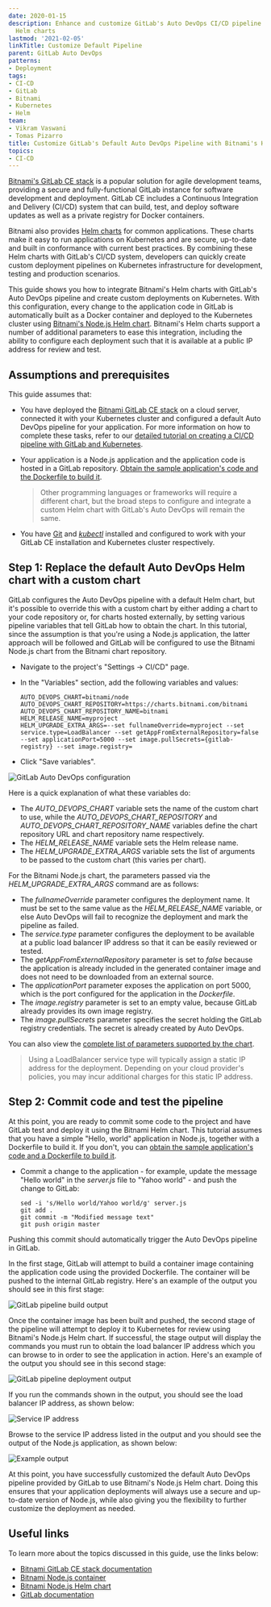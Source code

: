 ```yaml
---
date: 2020-01-15
description: Enhance and customize GitLab's Auto DevOps CI/CD pipeline with Bitnami's
  Helm charts
lastmod: '2021-02-05'
linkTitle: Customize Default Pipeline
parent: GitLab Auto DevOps
patterns:
- Deployment
tags:
- CI-CD
- GitLab
- Bitnami
- Kubernetes
- Helm
team:
- Vikram Vaswani
- Tomas Pizarro
title: Customize GitLab's Default Auto DevOps Pipeline with Bitnami's Helm Charts
topics:
- CI-CD
---
```


[Bitnami's GitLab CE stack](https://bitnami.com/stack/gitlab) is a popular solution for agile development teams, providing a secure and fully-functional GitLab instance for software development and deployment. GitLab CE includes a Continuous Integration and Delivery (CI/CD) system that can build, test, and deploy software updates as well as a private registry for Docker containers.

Bitnami also provides [Helm charts](https://github.com/bitnami/charts) for common applications. These charts make it easy to run applications on Kubernetes and are secure, up-to-date and built in conformance with current best practices. By combining these Helm charts with GitLab's CI/CD system, developers can quickly create custom deployment pipelines on Kubernetes infrastructure for development, testing and production scenarios.

This guide shows you how to integrate Bitnami's Helm charts with GitLab's Auto DevOps pipeline and create custom deployments on Kubernetes. With this configuration, every change to the application code in GitLab is automatically built as a Docker container and deployed to the Kubernetes cluster using [Bitnami's Node.js Helm chart](https://github.com/bitnami/charts/tree/master/bitnami/node). Bitnami's Helm charts support a number of additional parameters to ease this integration, including the ability to configure each deployment such that it is available at a public IP address for review and test. 

## Assumptions and prerequisites

This guide assumes that:

* You have deployed the [Bitnami GitLab CE stack](https://bitnami.com/stack/gitlab) on a cloud server, connected it with your Kubernetes cluster and configured a default Auto DevOps pipeline for your application. For more information on how to complete these tasks, refer to our [detailed tutorial on creating a CI/CD pipeline with GitLab and Kubernetes](https://docs.bitnami.com/tutorials/create-ci-cd-pipeline-gitlab-kubernetes/).

* Your application is a Node.js application and the application code is hosted in a GitLab repository. [Obtain the sample application's code and the Dockerfile to build it](https://docs.bitnami.com/tutorials/create-ci-cd-pipeline-gitlab-kubernetes/#step-6-commit-test-and-repeat).

  > Other programming languages or frameworks will require a different chart, but the broad steps to configure and integrate a custom Helm chart with GitLab's Auto DevOps will remain the same. 

* You have [Git](https://git-scm.com/) and [*kubectl*](https://docs.bitnami.com/kubernetes/get-started-kubernetes#step-3-install-kubectl-command-line) installed and configured to work with your GitLab CE installation and Kubernetes cluster respectively.

## Step 1: Replace the default Auto DevOps Helm chart with a custom chart

GitLab configures the Auto DevOps pipeline with a default Helm chart, but it's possible to override this with a custom chart by either adding a chart to your code repository or, for charts hosted externally, by setting various pipeline variables that tell GitLab how to obtain the chart. In this tutorial, since the assumption is that you're using a Node.js application, the latter approach will be followed and GitLab will be configured to use the Bitnami Node.js chart from the Bitnami chart repository.

* Navigate to the project's "Settings -> CI/CD" page.
* In the "Variables" section, add the following variables and values:

  ```plaintext
  AUTO_DEVOPS_CHART=bitnami/node
  AUTO_DEVOPS_CHART_REPOSITORY=https://charts.bitnami.com/bitnami
  AUTO_DEVOPS_CHART_REPOSITORY_NAME=bitnami
  HELM_RELEASE_NAME=myproject
  HELM_UPGRADE_EXTRA_ARGS=--set fullnameOverride=myproject --set service.type=LoadBalancer --set getAppFromExternalRepository=false --set applicationPort=5000 --set image.pullSecrets={gitlab-registry} --set image.registry=
  ```

* Click "Save variables".

![GitLab Auto DevOps configuration](/images/guides/ci-cd/gitlab-customize-default/set-variables.png)

Here is a quick explanation of what these variables do:

* The *AUTO_DEVOPS_CHART* variable sets the name of the custom chart to use, while the *AUTO_DEVOPS_CHART_REPOSITORY* and *AUTO_DEVOPS_CHART_REPOSITORY_NAME* variables define the chart repository URL and chart repository name respectively.
* The *HELM_RELEASE_NAME* variable sets the Helm release name.
* The *HELM_UPGRADE_EXTRA_ARGS* variable sets the list of arguments to be passed to the custom chart (this varies per chart). 

For the Bitnami Node.js chart, the parameters passed via the *HELM_UPGRADE_EXTRA_ARGS* command are as follows:

* The *fullnameOverride* parameter configures the deployment name. It must be set to the same value as the *HELM_RELEASE_NAME* variable, or else Auto DevOps will fail to recognize the deployment and mark the pipeline as failed.
* The *service.type* parameter configures the deployment to be available at a public load balancer IP address so that it can be easily reviewed or tested.
* The *getAppFromExternalRepository* parameter is set to *false* because the application is already included in the generated container image and does not need to be downloaded from an external source.
* The *applicationPort* parameter exposes the application on port 5000, which is the port configured for the application in the *Dockerfile*. 
* The *image.registry* parameter is set to an empty value, because GitLab already provides its own image registry.
* The *image.pullSecrets* parameter specifies the secret holding the GitLab registry credentials. The secret is already created by Auto DevOps.

You can also view the [complete list of parameters supported by the chart](https://github.com/bitnami/charts/tree/master/bitnami/node#parameters).

> Using a LoadBalancer service type will typically assign a static IP address for the deployment. Depending on your cloud provider's policies, you may incur additional charges for this static IP address.

## Step 2: Commit code and test the pipeline

At this point, you are ready to commit some code to the project and have GitLab test and deploy it using the Bitnami Helm chart. This tutorial assumes that you have a simple "Hello, world" application in Node.js, together with a Dockerfile to build it. If you don't, you can [obtain the sample application's code and a Dockerfile to build it](https://docs.bitnami.com/tutorials/create-ci-cd-pipeline-gitlab-kubernetes/#step-6-commit-test-and-repeat).

* Commit a change to the application - for example, update the message "Hello world" in the *server.js* file to "Yahoo world" - and push the change to GitLab:

  ```plaintext
  sed -i 's/Hello world/Yahoo world/g' server.js
  git add .
  git commit -m "Modified message text"
  git push origin master
  ```

Pushing this commit should automatically trigger the Auto DevOps pipeline in GitLab. 

In the first stage, GitLab will attempt to build a container image containing the application code using the provided Dockerfile. The container will be pushed to the internal GitLab registry. Here's an example of the output you should see in this first stage:

![GitLab pipeline build output](/images/guides/ci-cd/gitlab-customize-default/pipeline-build.png)

Once the container image has been built and pushed, the second stage of the pipeline will attempt to deploy it to Kubernetes for review using Bitnami's Node.js Helm chart. If successful, the stage output will display the commands you must run to obtain the load balancer IP address which you can browse to in order to see the application in action. Here's an example of the output you should see in this second stage:

![GitLab pipeline deployment output](/images/guides/ci-cd/gitlab-customize-default/pipeline-deploy.png)

If you run the commands shown in the output, you should see the load balancer IP address, as shown below:

![Service IP address](/images/guides/ci-cd/gitlab-customize-default/service.png)

Browse to the service IP address listed in the output and you should see the output of the Node.js application, as shown below:

![Example output](/images/guides/ci-cd/gitlab-customize-default/example-1.png)

At this point, you have successfully customized the default Auto DevOps pipeline provided by GitLab to use Bitnami's Node.js Helm chart. Doing this ensures that your application deployments will always use a secure and up-to-date version of Node.js, while also giving you the flexibility to further customize the deployment as needed.

## Useful links

To learn more about the topics discussed in this guide, use the links below:

* [Bitnami GitLab CE stack documentation](https://docs.bitnami.com/general/apps/gitlab/)
* [Bitnami Node.js container](https://github.com/bitnami/bitnami-docker-node)
* [Bitnami Node.js Helm chart](https://github.com/bitnami/charts/tree/master/bitnami/node)
* [GitLab documentation](https://docs.gitlab.com)